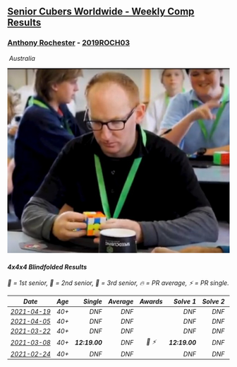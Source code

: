 <style>table {white-space: nowrap;}</style>
<link rel="stylesheet" type="text/css" href="/scw-comp/css/flags.css" />

## [Senior Cubers Worldwide - Weekly Comp Results](/scw-comp/results/)
### [Anthony Rochester](README.md) - [2019ROCH03](https://www.worldcubeassociation.org/persons/2019ROCH03?event=444bf)

<i class="flag flag-AU" />&nbsp;Australia

![Anthony Rochester](1556165958.jpg)

#### 4x4x4 Blindfolded Results

<span style="white-space: nowrap;">🥇 = 1st senior</span>, <span style="white-space: nowrap;">🥈 = 2nd senior</span>, <span style="white-space: nowrap;">🥉 = 3rd senior</span>, <span style="white-space: nowrap;">🔥 = PR average</span>, <span style="white-space: nowrap;">⚡ = PR single</span>.

| Date | Age | Single | Average | Awards | Solve 1 | Solve 2 | Solve 3 | Video |
| :--: | :--: | --: | --: | :--: | --: | --: | --: | :-- |
| [2021-04-19](../../results/2021-04-19/444bf.md) | 40+ | DNF | DNF |  | DNF | DNF | DNF | [Desktop](https://www.facebook.com/events/333638981660304/permalink/335181914839344) / [Mobile](https://m.facebook.com/events/333638981660304?view=permalink&id=335181914839344) |
| [2021-04-05](../../results/2021-04-05/444bf.md) | 40+ | DNF | DNF |  | DNF | DNF | DNF | [Desktop](https://www.facebook.com/events/902189670577686/permalink/903454113784575) / [Mobile](https://m.facebook.com/events/902189670577686?view=permalink&id=903454113784575) |
| [2021-03-22](../../results/2021-03-22/444bf.md) | 40+ | DNF | DNF |  | DNF | DNF | DNF | [Desktop](https://www.facebook.com/events/351132469547749/permalink/353276226000040) / [Mobile](https://m.facebook.com/events/351132469547749?view=permalink&id=353276226000040) |
| [2021-03-08](../../results/2021-03-08/444bf.md) | 40+ | **12:19.00** | DNF | 🥈 ⚡ | **12:19.00** | DNF | DNF | [Desktop](https://www.facebook.com/events/903760307058858/permalink/906858063415749) / [Mobile](https://m.facebook.com/events/903760307058858?view=permalink&id=906858063415749) |
| [2021-02-24](../../results/2021-02-24/444bf.md) | 40+ | DNF | DNF |  | DNF | DNF | DNF | [Desktop](https://www.facebook.com/events/860999258013341/permalink/866708794109054) / [Mobile](https://m.facebook.com/events/860999258013341?view=permalink&id=866708794109054) |


<!-- Global site tag (gtag.js) - Google Analytics -->
<script async src="https://www.googletagmanager.com/gtag/js?id=UA-86348435-3"></script>
<script>window.dataLayer = window.dataLayer || []; function gtag() {dataLayer.push(arguments);} gtag('js', new Date()); gtag('config', 'UA-86348435-3');</script>
